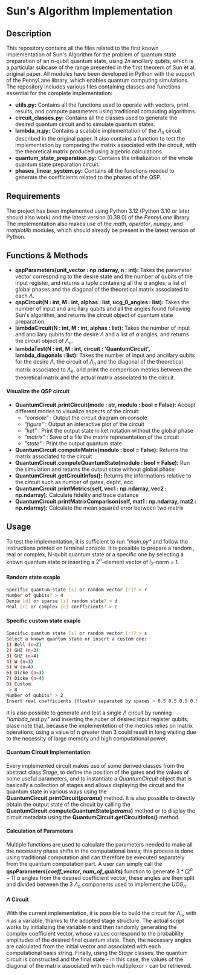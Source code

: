 # Sun's Algorithm Implementation

## Description
This repository contains all the files related to the first known implementation of Sun's Algorithm for the problem of quantum state preparation of an n-qubit quantum state, using $2n$ ancillary qubits, which is a particular subcase of the range presented in the first theorem of Sun et al. original paper. All modules have been developed in Python with the support of the PennyLane library, which enables quantum computing simulations. The repository includes various files containing classes and functions essential for the complete implementation:
- **utils.py:** Contains all the functions used to operate with vectors, print results, and compute parameters using traditional computing algorithms.
- **circuit\_classes.py:** Contains all the classes used to generate the desired quantum circuit and to simulate quantum states.
- **lambda\_n.py:** Contains a scalable implementation of the $\Lambda_n$ circuit described in the original paper. It also contains a function to test the implementation by comparing the matrix associated with the circuit, with the theoretical matrix produced using algebric calculations.
- **quantum\_state\_preparation.py:** Contains the initialization of the whole quantum state preparation circuit.
- **phases\_linear\_system.py:** Contains all the functions needed to generate the coefficients related to the phases of the QSP.

## Requirements
The project has been implemented using Python 3.12 (Python 3.10 or later should also work) and the latest version (0.38.0) of the *PennyLane* library. The implementation also makes use of the *math*, *operator*, *numpy*, and *matplotlib* modules, which should already be present in the latest version of Python.

## Functions & Methods
- **qspParameters(unit_vector : np.ndarray, n : int):** Takes the parameter vector correspnding to the desire state and the number of qubits of the input register, and returns a tuple containing all the $\alpha$ angles, a list of global phases and the diagonal of the theoretical matrix associated to each $\Lambda$.
- **qspCircuit(N : int, M : int, alphas : list, ucg_0_angles : list):** Takes the number of input and ancillary qubits and all the angles found following Sun's algorithm, and returns the circuit object of quantum state preparation.
- **lambdaCircuit(N : int, M : int, alphas : list):** Takes the number of input and ancillary qubits for the desire $\Lambda$ and a list of $\alpha$ angles, and returns the circuit object of $\Lambda_n$.
- **lambdaTest(N : int, M : int, circuit : 'QuantumCircuit', lambda_diagonals : list):** Takes the number of input and ancillary qubits for the desire $\Lambda$, the circuit of $\Lambda_n$ and the diagonal of the theoretical matrix associated to $\Lambda_n$, and print the comperison metrics between the theoretical matrix and the actual matrix associated to the circuit.
#### Visualize the QSP circuit
- **QuantumCircuit.printCircuit(mode : str, modulo : bool = False):** Accept different modes to visualize aspects of the circuit:
  - *"console"* : Output the circuit diagram on console
  - *"figure"* : Output an interactive plot of the circuit
  - *"ket"* : Print the output state in ket notation without the global phase
  - *"matrix"* : Save of a file the matrix representation of the circuit
  - *"state"* : Print the output quantum state
- **QuantumCircuit.computeMatrix(modulo : bool = False):** Returns the matrix associated to the circuit
- **QuantumCircuit.computeQuantumState(modulo : bool = False):** Run the simulation and returns the output state without global phase
- **QuantumCircuit.getCircuitInfos():** Returns the informations relative to the circuit such as number of gates, depht, ecc.
- **QuantumCircuit.printMetrics(self, vec1 : np.ndarray, vec2 : np.ndarray):** Calculate fidelity and trace distance
- **QuantumCircuit.printMatrixComparison(self, mat1 : np.ndarray, mat2 : np.ndarray):** Calculate the mean squared error between two matrix
  
## Usage
To test the implementation, it is sufficient to run *"main.py"* and follow the instructions printed on terminal console. It is possible to prepare a random , real or complex, N-qubit quantum state or a specific one by selecting a known quantum state or inserting a $2^n$-element vector of $l_2$-norm = 1.
#### Random state exaple
```bash
Specific quantum state [s] or random vector [r]? > r
Number of qubits? > 4
Dense [d] or sparse [s] random state? > d
Real [r] or complex [c] coefficients? > c
```
#### Specific custom state exaple
```bash
Specific quantum state [s] or random vector [r]? > s
Select a known quantum state or insert a custom one:
1) Bell (n=2)
2) GHZ (n=3)
3) GHZ (n=4)
4) W (n=3)
5) W (n=4)
6) Dicke (n=3)
7) Dicke (n=4)
8) Custom
 > 8
Number of qubits? > 2
Insert real coefficients (floats) separated by spaces > 0.5 0.5 0.5 0.5
```
It is also possible to generate and test a single $\Lambda$ circuit by running *"lambda_test.py"* and inserting the nuber of desired input register qubits; plase note that, because the implementetion of the metrics relies on matrix operations, using a value of n greater than 3 could result in long waiting due to the necessity of large memory and high computational power.

#### Quantum Circuit Implementation
Every implemented circuit makes use of some derived classes from the abstract class *Stage*, to define the position of the gates and the values of some useful parameters, and to instantiate a _QuantumCircuit_ object that is basically a collection of stages and allows displaying the circuit and the quantum state in various ways using the **QuantumCircuit.printCircuit(_params_)** method.
It is also possible to directly obtain the output state of the circuit by calling the **QuantumCircuit.computeQuantumState(_params_)** method or to display the circuit metadata using the **QuantumCircuit.getCircuitInfos()** method.

#### Calculation of Parameters
Multiple functions are used to calculate the parameters needed to make all the necessary phase shifts in the computational basis; this process is done using traditional computation and can therefore be executed separately from the quantum computation part. A user can simply call the **qspParameters(_coeff\_vector_, _num\_of\_qubits_)** function to generate $3*(2^n-1)$ $\alpha$ angles from the desired coefficient vector, these angles are then split and divided between the 3 $\Lambda_n$ components used to implement the $UCG_n$.

#### $\Lambda$ Circuit
With the current implementation, it is possible to build the circuit for $\Lambda_n$, with $n$ as a variable, thanks to the adopted stage structure. 
The actual script works by initializing the variable $n$ and then randomly generating the complex coefficient vector, whose values correspond to the probability amplitudes of the desired final quantum state. Then, the necessary angles are calculated from the initial vector and associated with each computational basis string. Finally, using the *Stage* classes, the quantum circuit is constructed and the final state - in this case, the values of the diagonal of the matrix associated with each multiplexor - can be retrieved.
